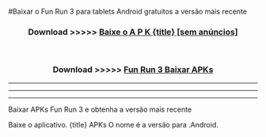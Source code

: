 #Baixar o Fun Run 3   para tablets Android gratuitos a versão mais recente


<div align="center">
<h3>Download >>>>> <a href="https://pt-web.web.app/?pt= {title}">Baixe o A P K {title} [sem anúncios]</a></h3><br>

<h3>Download >>>>> <a href="https://pt-web.web.app/?pt= {title}">Fun Run 3  Baixar APKs</a></h3>
</div>

----------------------------------------------------------

----------------------------------------------------------

----------------------------------------------------------

Baixar APKs Fun Run 3  e obtenha a versão mais recente

Baixe o aplicativo. {title} APKs O nome é a versão para .Android.


